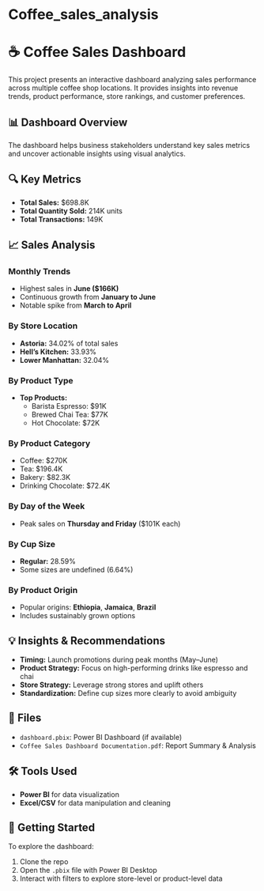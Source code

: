 # Coffee_sales_analysis
# ☕ Coffee Sales Dashboard

This project presents an interactive dashboard analyzing sales performance across multiple coffee shop locations. It provides insights into revenue trends, product performance, store rankings, and customer preferences.

## 📊 Dashboard Overview

The dashboard helps business stakeholders understand key sales metrics and uncover actionable insights using visual analytics.

## 🔍 Key Metrics

- **Total Sales:** $698.8K  
- **Total Quantity Sold:** 214K units  
- **Total Transactions:** 149K  

## 📈 Sales Analysis

### Monthly Trends
- Highest sales in **June ($166K)**
- Continuous growth from **January to June**
- Notable spike from **March to April**

### By Store Location
- **Astoria:** 34.02% of total sales  
- **Hell’s Kitchen:** 33.93%  
- **Lower Manhattan:** 32.04%

### By Product Type
- **Top Products:**  
  - Barista Espresso: $91K  
  - Brewed Chai Tea: $77K  
  - Hot Chocolate: $72K  

### By Product Category
- Coffee: $270K  
- Tea: $196.4K  
- Bakery: $82.3K  
- Drinking Chocolate: $72.4K  

### By Day of the Week
- Peak sales on **Thursday and Friday** ($101K each)

### By Cup Size
- **Regular:** 28.59%  
- Some sizes are undefined (6.64%)

### By Product Origin
- Popular origins: **Ethiopia**, **Jamaica**, **Brazil**  
- Includes sustainably grown options

## 💡 Insights & Recommendations

- **Timing:** Launch promotions during peak months (May–June)
- **Product Strategy:** Focus on high-performing drinks like espresso and chai
- **Store Strategy:** Leverage strong stores and uplift others
- **Standardization:** Define cup sizes more clearly to avoid ambiguity

## 📁 Files

- `dashboard.pbix`: Power BI Dashboard (if available)
- `Coffee Sales Dashboard Documentation.pdf`: Report Summary & Analysis

## 🛠 Tools Used

- **Power BI** for data visualization
- **Excel/CSV** for data manipulation and cleaning

## 🚀 Getting Started

To explore the dashboard:
1. Clone the repo
2. Open the `.pbix` file with Power BI Desktop
3. Interact with filters to explore store-level or product-level data



